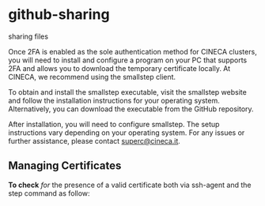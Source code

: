 # github-sharing
sharing files

Once 2FA is enabled as the sole authentication method for CINECA clusters, you will need to install and configure a program on your PC that supports 2FA and allows you to download the temporary certificate locally. At CINECA, we recommend using the smallstep client.

To obtain and install the smallstep executable, visit the smallstep website and follow the installation instructions for your operating system. Alternatively, you can download the executable from the GitHub repository.

After installation, you will need to configure smallstep. The setup instructions vary depending on your operating system. For any issues or further assistance, please contact superc@cineca.it.
## Managing Certificates
**To check** _for_ the presence of a valid certificate both via ssh-agent and the step command as follow:
